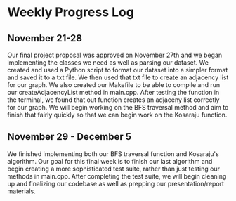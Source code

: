 # Weekly Progress Log

## November 21-28
Our final project proposal was approved on November 27th and we began implementing the classes we need as well as parsing our dataset. We created and used a Python script to format our dataset into a simpler format and saved it to a txt file. We then used that txt file to create an adjacency list for our graph. We also created our Makefile to be able to compile and run our createAdjacencyList method in main.cpp. After testing the function in the terminal, we found that out function creates an adjaceny list correctly for our graph. We will begin working on the BFS traversal method and aim to finish that fairly quickly so that we can begin work on the Kosaraju function.

## November 29 - December 5
We finished implementing both our BFS traversal function and Kosaraju's algorithm. Our goal for this final week is to finish our last algorithm and begin creating a more sophisticated test suite, rather than just testing our methods in main.cpp. After completing the test suite, we will begin cleaning up and finalizing our codebase as well as prepping our presentation/report materials.